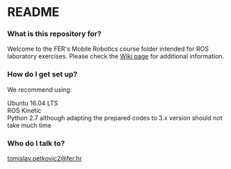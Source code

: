 # README #

### What is this repository for? ###

Welcome to the FER's Mobile Robotics course folder intended for ROS laboratory exercises. Please check the [Wiki page](https://bitbucket.org/unizg-fer-lamor/mobile-robotics/wiki/Home) for additional information.

### How do I get set up? ###

We recommend using:

Ubuntu 16.04 LTS	
ROS Kinetic 		
Python 2.7 although adapting the prepared codes to 3.x version should not take much time

### Who do I talk to? ###

tomislav.petkovic2@fer.hr
